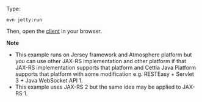 Type:

```
mvn jetty:run
```

Then, open the [client](http://jsbin.com/mohumifeko/1/edit?html,js,console) in your browser.

**Note**

* This example runs on Jersey framework and Atmosphere platform but you can use other JAX-RS implementation and other platform if that JAX-RS implementation supports that platform and Cettia Java Platform supports that platform with some modification e.g. RESTEasy + Servlet 3 + Java WebSocket API 1.
* This example uses JAX-RS 2 but the same idea may be applied to JAX-RS 1.
